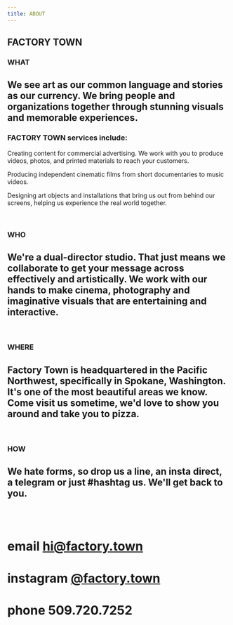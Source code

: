 ```yaml
---
title: ABOUT
---
```


## FACTORY TOWN


### WHAT

## We see art as our common language and stories as our currency. We bring people and organizations together through stunning visuals and memorable experiences. 

### FACTORY TOWN services include: 
Creating content for commercial advertising. We work with you to produce videos, photos, and printed materials to reach your customers.

Producing independent cinematic films from short documentaries to music videos. 

Designing art objects and installations that bring us out from behind our screens, helping us experience the real world together.

<BR>

### WHO

## We're a dual-director studio. That just means we collaborate to get your message across effectively and artistically. We work with our hands to make cinema, photography and imaginative visuals that are entertaining and interactive.

<BR>

### WHERE

## Factory Town is headquartered in the Pacific Northwest, specifically in Spokane, Washington. It's one of the most beautiful areas we know. Come visit us sometime, we'd love to show you around and take you to pizza.

<BR>

### HOW

## We hate forms, so drop us a line, an insta direct, a telegram or just #hashtag us. We'll get back to you.

<BR>
<BR>

# email <a href="mailto:hi@factory.town" class="js-no-ajax">hi@factory.town</a>

# instagram [@factory.town](http://instagram.com/factory.town)

# phone 509.720.7252